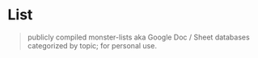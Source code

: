 # List

> publicly compiled monster-lists aka Google Doc / Sheet databases categorized by topic; for personal use. 

